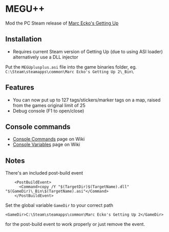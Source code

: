 # MEGU++
Mod the PC Steam release of [Marc Ecko's Getting Up](https://store.steampowered.com/app/260190/Marc_Ecks_Getting_Up_Contents_Under_Pressure/)

## Installation
- Requires current Steam version of Getting Up (due to using ASI loader) alternatively use a DLL injector

Put the `MEGUplusplus.asi` file into the game binaries folder, eg. `C:\Steam\steamapps\common\Marc Ecko's Getting Up 2\_Bin\`


## Features
- You can now put up to 127 tags/stickers/marker tags on a map, raised from the games original limit of 25
- Debug console (F1 to open/close)


## Console commands
- [Console Commands](wiki/Console-commands) page on Wiki
- [Console Variables](wiki/Console-variables) page on Wiki


## Notes

There's an included post-build event
```
    <PostBuildEvent>
      <Command>copy /Y "$(TargetDir)$(TargetName).dll" "$(GameDir)\_Bin\$(TargetName).asi"</Command>
    </PostBuildEvent>
```

Set the global variable `GameDir` to your correct path
```
<GameDir>C:\Steam\steamapps\common\Marc Ecko's Getting Up 2</GameDir>
```
for the post-build event to work properly or just remove the event.

